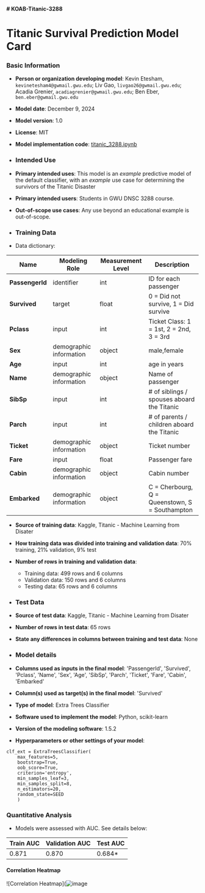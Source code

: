 **# KOAB-Titanic-3288**

# Titanic Survival Prediction Model Card

### Basic Information

* **Person or organization developing model**: Kevin Etesham, `kevinetesham4@gwmail.gwu.edu`; Liv Gao, `livgao26@gwmail.gwu.edu`; Acadia Grenier, `acadiagrenier@gwmail.gwu.edu`; Ben Eber, `ben.eber@gwmail.gwu.edu`
* **Model date**: December 9, 2024
* **Model version**: 1.0
* **License**: MIT
* **Model implementation code**: [titanic_3288.ipynb](https://github.com/kevinete4/KOAB-Titanic-3288/blob/main/titanic_3288.py)

* ### Intended Use
* **Primary intended uses**: This model is an *example* predictive model of the default classifier, with an *example* use case for determining the survivors of the Titanic Disaster
* **Primary intended users**: Students in GWU DNSC 3288 course.
* **Out-of-scope use cases**: Any use beyond an educational example is out-of-scope.

* ### Training Data

* Data dictionary: 

| Name | Modeling Role | Measurement Level| Description|
| ---- | ------------- | ---------------- | ---------- |
| **PassengerId** | identifier | int | ID for each passenger |
|**Survived**| target | float | 0 = Did not survive, 1 = Did survive  |
| **Pclass** | input | int | Ticket Class: 1 = 1st, 2 = 2nd, 3 = 3rd |
| **Sex** | demographic information | object | male,female |
| **Age** | input | int | age in years |
| **Name** | demographic information | object | Name of passenger |
| **SibSp** | input | int | 	# of siblings / spouses aboard the Titanic |
| **Parch** | input | int | 	# of parents / children aboard the Titanic |
| **Ticket** | demographic information | object | Ticket number |
| **Fare** | input | float | Passenger fare |
| **Cabin** | demographic information | object | Cabin number |
| **Embarked** | demographic information | object | C = Cherbourg, Q = Queenstown, S = Southampton |

* **Source of training data**: Kaggle, Titanic - Machine Learning from Disater
* **How training data was divided into training and validation data**: 70% training, 21% validation, 9% test
* **Number of rows in training and validation data**:
  * Training data: 499 rows and 6 columns
  * Validation data: 150 rows and 6 columns
  * Testing data: 65 rows and 6 columns
 
* ### Test Data
* **Source of test data**: Kaggle, Titanic - Machine Learning from Disater
* **Number of rows in test data**: 65 rows
* **State any differences in columns between training and test data**: None

* ### Model details
* **Columns used as inputs in the final model**: 'PassengerId', 'Survived', 'Pclass', 'Name', 'Sex', 'Age', 'SibSp',
       'Parch', 'Ticket', 'Fare', 'Cabin', 'Embarked'
* **Column(s) used as target(s) in the final model**: 'Survived'
* **Type of model**: Extra Trees Classifier
* **Software used to implement the model**: Python, scikit-learn
* **Version of the modeling software**: 1.5.2
* **Hyperparameters or other settings of your model**: 
```
clf_ext = ExtraTreesClassifier(
    max_features=5,
    bootstrap=True,
    oob_score=True,
    criterion='entropy',
    min_samples_leaf=3,
    min_samples_split=8,
    n_estimators=20,
    random_state=SEED
    )
```
### Quantitative Analysis

* Models were assessed with AUC. See details below:

| Train AUC | Validation AUC | Test AUC |
| ------ | ------- | -------- |
| 0.871 | 0.870  | 0.684* |


#### Correlation Heatmap
![Correlation Heatmap](![image](https://github.com/user-attachments/assets/b50f3ba9-6f61-42ac-96ff-6efe3ce6d3d5)






